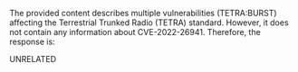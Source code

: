 The provided content describes multiple vulnerabilities (TETRA:BURST) affecting the Terrestrial Trunked Radio (TETRA) standard. However, it does not contain any information about CVE-2022-26941. Therefore, the response is:

UNRELATED